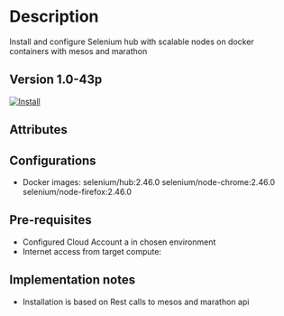 Description
===========
Install and configure Selenium hub with scalable nodes on docker containers with mesos and marathon 

Version 1.0-43p
-------------

[![Install](https://raw.github.com/qubell-bazaar/component-skeleton/master/img/install.png)](https://express.tonomi.com/applications/upload?metadataUrl=https://raw.github.com/qubell-bazaar/component-selenium-mesos/1.0-43p/meta.yml)

Attributes
----------

Configurations
--------------
 - Docker images: 
	selenium/hub:2.46.0
        selenium/node-chrome:2.46.0
        selenium/node-firefox:2.46.0

Pre-requisites
--------------
 - Configured Cloud Account a in chosen environment
 - Internet access from target compute:

Implementation notes
--------------------
 - Installation is based on Rest calls to mesos and marathon api

